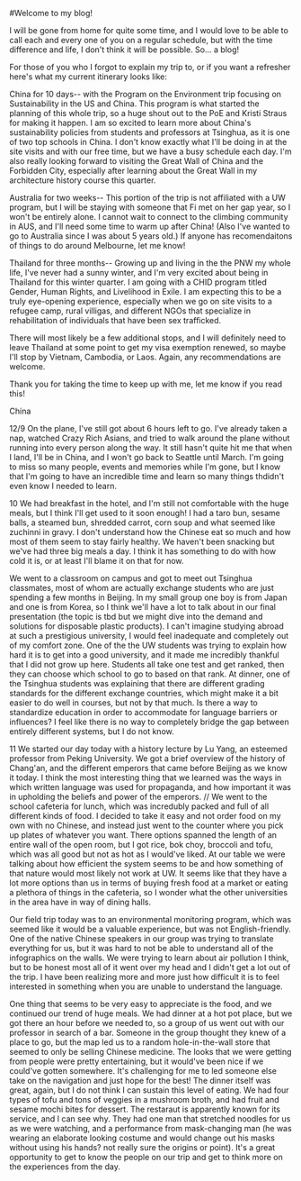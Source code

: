 #Welcome to my blog!

I will be gone from home for quite some time, and I would love to be able to call each and every one of you on a regular schedule, but with the time difference and life, I don't think it will be possible. So... a blog!

For those of you who I forgot to explain my trip to, or if you want a refresher here's what my current itinerary looks like:

China for 10 days-- with the Program on the Environment trip focusing on Sustainability in the US and China. This program is what started the planning of this whole trip, so a huge shout out to the PoE and Kristi Straus for making it happen. I am so excited to learn more about China's sustainability policies from students and professors at Tsinghua, as it is one of two top schools in China. I don't know exactly what I'll be doing in at the site visits and with our free time, but we have a busy schedule each day. I'm also really looking forward to visiting the Great Wall of China and the Forbidden City, especially after learning about the Great Wall in my architecture history course this quarter.

Australia for two weeks-- This portion of the trip is not affiliated with a UW program, but I will be staying with someone that Fi met on her gap year, so I won't be entirely alone. I cannot wait to connect to the climbing community in AUS, and I'll need some time to warm up after China! (Also I've wanted to go to Australia since I was about 5 years old.) If anyone has recomendaitons of things to do around Melbourne, let me know!

Thailand for three months-- Growing up and living in the the PNW my whole life, I've never had a sunny winter, and I'm very excited about being in Thailand for this winter quarter. I am going with a CHID program titled Gender, Human Rights, and Livelihood in Exile. I am expecting this to be a truly eye-opening experience, especially when we go on site visits to a refugee camp, rural villigas, and different NGOs that specialize in rehabilitation of individuals that have been sex trafficked.

There will most likely be a few additional stops, and I will definitely need to leave Thailand at some point to get my visa exemption renewed, so maybe I'll stop by Vietnam, Cambodia, or Laos. Again, any recommendations are welcome. 

Thank you for taking the time to keep up with me, let me know if you read this! 







China

12/9 
On the plane, I've still got about 6 hours left to go. I've already taken a nap, watched Crazy Rich Asians, and tried to walk around the plane without running into every person along the way. It still hasn't quite hit me that when I land, I'll be in China, and I won't go back to Seattle until March. I'm going to miss so many people, events and memories while I'm gone, but I know that I'm going to have an incredible time and learn so many things thdidn't even know I needed to learn.

10
We had breakfast in the hotel, and I'm still not comfortable with the huge meals, but I think I'll get used to it soon enough! I had a taro bun, sesame balls, a steamed bun, shredded carrot, corn soup and what seemed like zuchinni in gravy. I don't understand how the Chinese eat so much and how most of them seem to stay fairly healthy. We haven't been snacking but we've had three big meals a day. I think it has something to do with how cold it is, or at least I'll blame it on that for now. 

We went to a classroom on campus and got to meet out Tsinghua classmates, most of whom are actually exchange students who are just spending a few months in Beijing. In my small group one boy is from Japan and one is from Korea, so I think we'll have a lot to talk about in our final presentation (the topic is tbd but we might dive into the demand and solutions for disposable plastic products). I can't imagine studying abroad at such a prestigious university, I would feel inadequate and completely out of my comfort zone. One of the the UW students was trying to explain how hard it is to get into a good university, and it made me incredibly thankful that I did not grow up here. Students all take one test and get ranked, then they can choose which school to go to based on that rank. At dinner, one of the Tsinghua students was explaining that there are different grading standards for the different exchange countries, which might make it a bit easier to do well in courses, but not by that much.  Is there a way to standardize education in order to accommodate for language barriers or influences? I feel like there is no way to completely bridge the gap between entirely different systems, but I do not know. 

11
We started our day today with a history lecture by Lu Yang, an esteemed professor from Peking University. We got a brief overview of the history of Chang'an, and the different emperors that came before Beijing as we know it today. I think the most interesting thing that we learned was the ways in which written language was used for propaganda, and how important it was in upholding the beliefs and power of the emperors. // We went to the school cafeteria for lunch, which was incredubly packed and full of all different kinds of food. I decided to take it easy and not order food on my own with no Chinese, and instead just went to the counter where you pick up plates of whatever you want. There options spanned the length of an entire wall of the open room, but I got rice, bok choy, broccoli and tofu, which was all good but not as hot as I would've liked. At our table we were talking about how efficient the system seems to be and how something of that nature would most likely not work at UW. It seems like that they have a lot more options than us in terms of buying fresh food at a market or eating a plethora of things in the cafeteria, so I wonder what the other universities in the area have in way of dining halls.  

Our field trip today was to an environmental monitoring program, which was seemed like it would be a valuable experience, but was not English-friendly. One of the native Chinese speakers in our group was trying to translate everything for us, but it was hard to not be able to understand all of the infographics on the walls. We were trying to learn about air pollution I think, but to be honest most all of it went over my head and I didn't get a lot out of the trip. I have been realizing more and more just how difficult it is to feel interested in something when you are unable to understand the language.

One thing that seems to be very easy to appreciate is the food, and we continued our trend of huge meals. We had dinner at a hot pot place, but we got there an hour before we needed to, so a group of us went out with our professor in search of a bar. Someone in the group thought they knew of a place to go, but the map led us to a random hole-in-the-wall store that seemed to only be selling Chinese medicine. The looks that we were getting from people were pretty entertaining, but it would've been nice if we could've gotten somewhere. It's challenging for me to led someone else take on the navigation and just hope for the best! The dinner itself was great, again, but I do not think I can sustain this level of eating. We had four types of tofu and tons of veggies in a mushroom broth, and had fruit and sesame mochi bites for dessert. The restaraut is apparently known for its service, and I can see why. They had one man that stretched noodles for us as we were watching, and a performance from mask-changing man (he was wearing an elaborate looking costume and would change out his masks without using his hands? not really sure the origins or point). It's a great opportunity to get to know the people on our trip and get to think more on the experiences from the day. 


<!--stackedit_data:
eyJoaXN0b3J5IjpbMTQ5NzI1OTY1NCwtMTgyMTUxNjk3LC04Mz
U5MTczMzQsNzE4NTY2Nzc1XX0=
-->